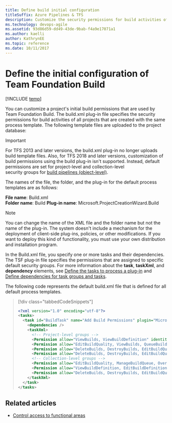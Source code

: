 ```yaml
---
title: Define build initial configuration
titleSuffix: Azure Pipelines & TFS
description: Customize the security permissions for build activities of all projects that are created with the same process template for Team Foundation Server
ms.technology: devops-agile
ms.assetid: 93d86d59-dd49-43de-9bab-f4a9e17071a1
ms.author: kaelli
author: KathrynEE
ms.topic: reference
ms.date: 10/11/2017
---
```


# Define the initial configuration of Team Foundation Build

[!INCLUDE [temp](../../includes/customization-phase-0-and-1-plus-version-header.md)]

You can customize a project's initial build permissions that are used by Team Foundation Build. The build.xml plug-in file specifies the security permissions for build activities of all projects that are created with the same process template. The following template files are uploaded to the project database:

> [!IMPORTANT]  
>  For TFS 2013 and later versions, the build.xml plug-in no longer uploads
> build template files. Also, for TFS 2018 and later versions,
> customization of build permissions using the build plug-in isn't supported.
> Instead, default permissions are set for project-level and collection-level  
>  security groups for [build pipelines (object-level)](../../organizations/security/permissions.md#build).

The names of the file, the folder, and the plug-in for the default process templates are as follows:  
  
**File name**: Build.xml  
**Folder name**: Build
**Plug-in name**: Microsoft.ProjectCreationWizard.Build

> [!NOTE]  
> You can change the name of the XML file and the folder name but not the name of the plug-in. The system doesn't include a mechanism for the deployment of client-side plug-ins, policies, or other modifications. If you want to deploy this kind of functionality, you must use your own distribution and installation program.

In the Build.xml file, you specify one or more tasks and their dependencies. The TSF plug-in file specifies the permissions that are assigned to specific default security groups. For more information about the **task**, **taskXml**, and **dependency** elements, see [Define the tasks to process a plug-in](define-tasks-to-process-a-plug-in.md) and [Define dependencies for task groups and tasks](define-dependencies-plug-ins-groups-tasks.md).

The following code represents the default build.xml file that is defined for all default process templates.

> [!div class="tabbedCodeSnippets"]
>
> ```XML
> <?xml version="1.0" encoding="utf-8"?>
> <tasks>
>   <task id="BuildTask" name="Add Build Permissions" plugin="Microsoft.ProjectCreationWizard.Build" completionMessage="Build tasks completed.">
>     <dependencies />
>     <taskXml>
>       <!-- Project-level groups -->
>       <Permission allow="ViewBuilds, ViewBuildDefinition" identity="[$$PROJECTNAME$$]\Readers" />
>       <Permission allow="EditBuildQuality, ViewBuilds, QueueBuilds, ViewBuildDefinition" identity="[$$PROJECTNAME$$]\Contributors" />
>       <Permission allow="DeleteBuilds, DestroyBuilds, EditBuildQuality, ManageBuildQualities, RetainIndefinitely, ViewBuilds, ManageBuildQueue, QueueBuilds, StopBuilds, DeleteBuildDefinition, EditBuildDefinition, ViewBuildDefinition, AdministerBuildPermissions" identity="[$$PROJECTNAME$$]\Build Administrators" />
>       <Permission allow="DeleteBuilds, DestroyBuilds, EditBuildQuality, ManageBuildQualities, RetainIndefinitely, ViewBuilds, ManageBuildQueue, QueueBuilds, StopBuilds, DeleteBuildDefinition, EditBuildDefinition, ViewBuildDefinition, AdministerBuildPermissions" identity="[$$PROJECTNAME$$]\$$PROJECTADMINGROUP$$" />
>       <!-- Collection-level groups -->
>       <Permission allow="EditBuildQuality, ManageBuildQueue, OverrideBuildCheckInValidation, QueueBuilds, UpdateBuildInformation, ViewBuildDefinition, ViewBuilds" identity="$$PROJECTCOLLECTIONBUILDSERVICESGROUP$$" />
>       <Permission allow="ViewBuildDefinition, EditBuildDefinition, DeleteBuildDefinition, QueueBuilds, ManageBuildQueue, StopBuilds, ViewBuilds, EditBuildQuality, RetainIndefinitely, DeleteBuilds, ManageBuildQualities, DestroyBuilds, AdministerBuildPermissions" identity="$$PROJECTCOLLECTIONBUILDADMINSGROUP$$" />
>       <Permission allow="DeleteBuilds, DestroyBuilds, EditBuildQuality, ManageBuildQualities, RetainIndefinitely, ViewBuilds, ManageBuildQueue, QueueBuilds, StopBuilds, DeleteBuildDefinition, EditBuildDefinition, ViewBuildDefinition, AdministerBuildPermissions, OverrideBuildCheckInValidation" identity="$$PROJECTCOLLECTIONADMINGROUP$$" />
>     </taskXml>
>   </task>
> </tasks>
> ```

## Related articles

- [Control access to functional areas](control-access-to-functional-areas.md)
